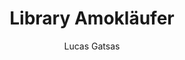 ---
title: "Library Amokläufer"
github: https://github.com/SpaceG/library
demo: http://lucasgatsas.ch
author: Lucas Gatsas
disabled: true
ssg:
  - Jekyll
cms:
  - No Cms
---